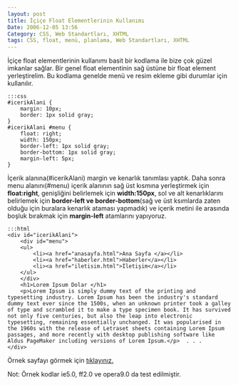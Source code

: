 ```yaml
---
layout: post
title: İçiçe Float Elementlerinin Kullanımı
Date: 2006-12-05 13:56
Category: CSS, Web Standartları, XHTML
tags: CSS, float, menü, planlama, Web Standartları, XHTML
---
```


İçiçe float elementlerinin kullanımı basit bir kodlama ile bize çok
güzel imkanlar sağlar. Bir genel float elementinin sağ üstüne bir float
element yerleştirelim. Bu kodlama genelde menü ve resim ekleme gibi
durumlar için kullanılır.

	:::css
	#icerikAlani {
	    margin: 10px;
	    border: 1px solid gray;
	}
	#icerikAlani #menu {
	    float: right;
	    width: 150px;
	    border-left: 1px solid gray;
	    border-bottom: 1px solid gray;
	    margin-left: 5px;
	}

İçerik alanına(#icerikAlani) margin ve kenarlık tanımlası yaptık. Daha
sonra menu alanını(#menu) içerik alanının sağ üst kısmına yerleştirmek
için **float:right**, genişliğini belirlemek için **width:150px**, sol
ve alt kenarlıklarını belirlemek için **border-left ve
border-bottom**(sağ ve üst ksımlarda zaten olduğu için buralara kenarlık
ataması yapmadık) ve içerik metini ile arasında boşluk bırakmak için
**margin-left** atamlarını yapıyoruz.

	:::html
	<div id="icerikAlani">
	    <div id="menu">
	    <ul>
	        <li><a href="anasayfa.html">Ana Sayfa </a></li>
	        <li><a href="haberler.html">Haberler</a></li>
	        <li><a href="iletisim.html">İletişim</a></li>
	    </ul>
	    </div>
	    <h1>Lorem Ipsum Dolar </h1>
	    <p>Lorem Ipsum is simply dummy text of the printing and typesetting industry. Lorem Ipsum has been the industry's standard dummy text ever since the 1500s, when an unknown printer took a galley of type and scrambled it to make a type specimen book. It has survived not only five centuries, but also the leap into electronic typesetting, remaining essentially unchanged. It was popularised in the 1960s with the release of Letraset sheets containing Lorem Ipsum passages, and more recently with desktop publishing software like Aldus PageMaker including versions of Lorem Ipsum.</p>  . . .
	</div>


Örnek sayfayı görmek için [tıklayınız.][]

Not: Örnek kodlar ie5.0, ff2.0 ve opera9.0 da test edilmiştir.

  [tıklayınız.]: /dokumanlar/icice_float_kutular_ornek.html

